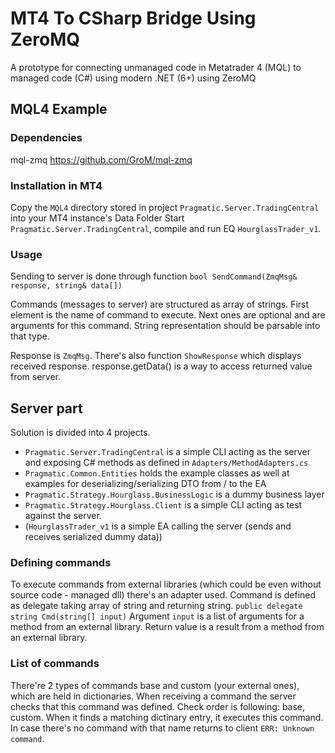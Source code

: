 # MT4 To CSharp Bridge Using ZeroMQ
A prototype for connecting unmanaged code in Metatrader 4 (MQL) to managed code (C#) using modern .NET (6+) using ZeroMQ

## MQL4 Example
### Dependencies
mql-zmq https://github.com/GroM/mql-zmq

### Installation in MT4
Copy the `MQL4` directory stored in project `Pragmatic.Server.TradingCentral` into your MT4 instance's Data Folder
Start `Pragmatic.Server.TradingCentral`, compile and run EQ `HourglassTrader_v1`.

### Usage
Sending to server is done through function
`bool SendCommand(ZmqMsg& response, string& data[])`

Commands (messages to server) are structured as array of strings.
First element is the name of command to execute.
Next ones are optional and are arguments for this command. String representation should be parsable into that type.

Response is `ZmqMsg`. There's also function `ShowResponse` which displays received response.
response.getData() is a way to access returned value from server.

## Server part
Solution is divided into 4 projects.
- `Pragmatic.Server.TradingCentral` is a simple CLI acting as the server and exposing C# methods as defined in `Adapters/MethodAdapters.cs`
- `Pragmatic.Common.Entities` holds the example classes as well at examples for deserializing/serializing DTO from / to the EA
- `Pragmatic.Strategy.Hourglass.BusinessLogic` is a dummy business layer
- `Pragmatic.Strategy.Hourglass.Client` is a simple CLI acting as test against the server.
- (`HourglassTrader_v1` is a simple EA calling the server (sends and receives serialized dummy data))

### Defining commands
To execute commands from external libraries (which could be even without source code - managed dll) there's an adapter used.
Command is defined as delegate taking array of string and returning string. 
`public delegate string Cmd(string[] input)`
Argument `input` is a list of arguments for a method from an external library. 
Return value is a result from a method from an external library.

### List of commands
There're 2 types of commands base and custom (your external ones), which are held in dictionaries.
When receiving a command the server checks that this command was defined. Check order is following: base, custom.
When it finds a matching dictinary entry, it executes this command. In case there's no command with that name returns to client `ERR: Unknown command`.
